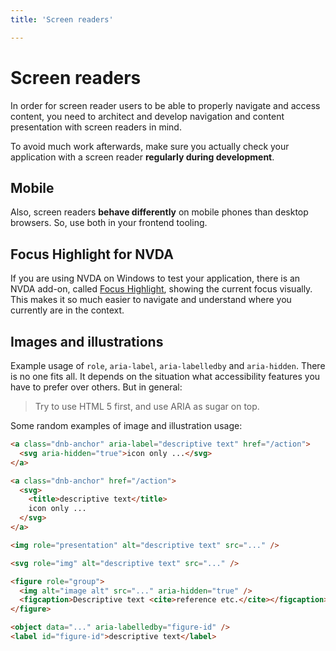 ```yaml
---
title: 'Screen readers'

---
```


# Screen readers

In order for screen reader users to be able to properly navigate and access content, you need to architect and develop navigation and content presentation with screen readers in mind.

To avoid much work afterwards, make sure you actually check your application with a screen reader **regularly during development**.

## Mobile

Also, screen readers **behave differently** on mobile phones than desktop browsers. So, use both in your frontend tooling.

## Focus Highlight for NVDA

If you are using NVDA on Windows to test your application, there is an NVDA add-on, called [Focus Highlight](https://addons.nvda-project.org/addons/focusHighlight.en.html), showing the current focus visually. This makes it so much easier to navigate and understand where you currently are in the context.

## Images and illustrations

Example usage of `role`, `aria-label`, `aria-labelledby` and `aria-hidden`. There is no one fits all. It depends on the situation what accessibility features you have to prefer over others. But in general:

> Try to use HTML 5 first, and use ARIA as sugar on top.

Some random examples of image and illustration usage:

```html
<a class="dnb-anchor" aria-label="descriptive text" href="/action">
  <svg aria-hidden="true">icon only ...</svg>
</a>

<a class="dnb-anchor" href="/action">
  <svg>
    <title>descriptive text</title>
    icon only ...
  </svg>
</a>

<img role="presentation" alt="descriptive text" src="..." />

<svg role="img" alt="descriptive text" src="..." />

<figure role="group">
  <img alt="image alt" src="..." aria-hidden="true" />
  <figcaption>Descriptive text <cite>reference etc.</cite></figcaption>
</figure>

<object data="..." aria-labelledby="figure-id" />
<label id="figure-id">descriptive text</label>
```
